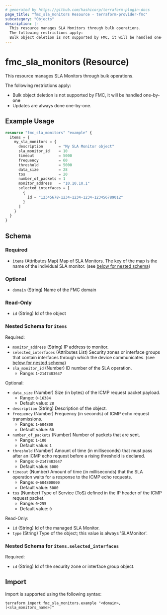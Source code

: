 ```yaml
---
# generated by https://github.com/hashicorp/terraform-plugin-docs
page_title: "fmc_sla_monitors Resource - terraform-provider-fmc"
subcategory: "Objects"
description: |-
  This resource manages SLA Monitors through bulk operations.
  The following restrictions apply:
  Bulk object deletion is not supported by FMC, it will be handled one-by-oneUpdates are always done one-by-one.
---
```


# fmc_sla_monitors (Resource)

This resource manages SLA Monitors through bulk operations.

The following restrictions apply:
  - Bulk object deletion is not supported by FMC, it will be handled one-by-one
  - Updates are always done one-by-one.

## Example Usage

```terraform
resource "fmc_sla_monitors" "example" {
  items = {
    my_sla_monitors = {
      description       = "My SLA Monitor object"
      sla_monitor_id    = 10
      timeout           = 5000
      frequency         = 60
      threshold         = 5000
      data_size         = 28
      tos               = 20
      number_of_packets = 1
      monitor_address   = "10.10.10.1"
      selected_interfaces = [
        {
          id = "12345678-1234-1234-1234-123456789012"
        }
      ]
    }
  }
}
```

<!-- schema generated by tfplugindocs -->
## Schema

### Required

- `items` (Attributes Map) Map of SLA Monitors. The key of the map is the name of the individual SLA monitor. (see [below for nested schema](#nestedatt--items))

### Optional

- `domain` (String) Name of the FMC domain

### Read-Only

- `id` (String) Id of the object

<a id="nestedatt--items"></a>
### Nested Schema for `items`

Required:

- `monitor_address` (String) IP address to monitor.
- `selected_interfaces` (Attributes List) Security zones or interface groups that contain interfaces through which the device communicates. (see [below for nested schema](#nestedatt--items--selected_interfaces))
- `sla_monitor_id` (Number) ID number of the SLA operation.
  - Range: `1`-`2147483647`

Optional:

- `data_size` (Number) Size (in bytes) of the ICMP request packet payload.
  - Range: `0`-`16384`
  - Default value: `28`
- `description` (String) Description of the object.
- `frequency` (Number) Frequency (in seconds) of ICMP echo request transmissions.
  - Range: `1`-`604800`
  - Default value: `60`
- `number_of_packets` (Number) Number of packets that are sent.
  - Range: `1`-`100`
  - Default value: `1`
- `threshold` (Number) Amount of time (in milliseconds) that must pass after an ICMP echo request before a rising threshold is declared.
  - Range: `0`-`2147483647`
  - Default value: `5000`
- `timeout` (Number) Amount of time (in milliseconds) that the SLA operation waits for a response to the ICMP echo requests.
  - Range: `0`-`604800000`
  - Default value: `5000`
- `tos` (Number) Type of Service (ToS) defined in the IP header of the ICMP request packet.
  - Range: `0`-`255`
  - Default value: `0`

Read-Only:

- `id` (String) Id of the managed SLA Monitor.
- `type` (String) Type of the object; this value is always 'SLAMonitor'.

<a id="nestedatt--items--selected_interfaces"></a>
### Nested Schema for `items.selected_interfaces`

Required:

- `id` (String) Id of the security zone or interface group object.

## Import

Import is supported using the following syntax:

```shell
terraform import fmc_sla_monitors.example "<domain>,[<sla_monitors_name>]"
```
